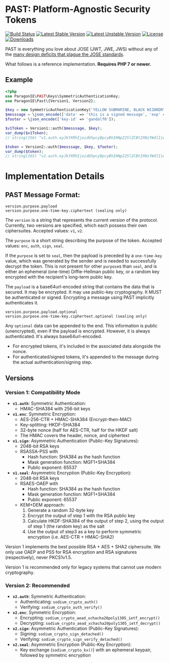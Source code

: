 # PAST: Platform-Agnostic Security Tokens

[![Build Status](https://travis-ci.org/paragonie/past.svg?branch=master)](https://travis-ci.org/paragonie/past)
[![Latest Stable Version](https://poser.pugx.org/paragonie/past/v/stable)](https://packagist.org/packages/paragonie/past)
[![Latest Unstable Version](https://poser.pugx.org/paragonie/past/v/unstable)](https://packagist.org/packages/paragonie/past)
[![License](https://poser.pugx.org/paragonie/past/license)](https://packagist.org/packages/paragonie/past)
[![Downloads](https://img.shields.io/packagist/dt/paragonie/past.svg)](https://packagist.org/packages/paragonie/past)

PAST is everything you love about JOSE (JWT, JWE, JWS) without any of the
[many design deficits that plague the JOSE standards](https://paragonie.com/blog/2017/03/jwt-json-web-tokens-is-bad-standard-that-everyone-should-avoid).

What follows is a reference implementation. **Requires PHP 7 or newer.**

## Example

```php
<?php
use ParagonIE\PAST\Keys\SymmetricAuthenticationKey;
use ParagonIE\Past\{Version1, Version2};

$key = new SymmetricAuthenticationKey('YELLOW SUBMARINE, BLACK WIZARDRY');
$messsage = \json_encode(['data' => 'this is a signed message', 'exp' => '2039-01-01T00:00:00']);
$footer = \json_encode(['key-id' => 'gandalf0']);

$v1Token = Version1::auth($messsage, $key);
var_dump($v1Token);
// string(156) "v1.auth.eyJkYXRhIjoidGhpcyBpcyBhIHNpZ25lZCBtZXNzYWdlIiwiZXhwIjoiMjAzOS0wMS0wMVQwMDowMDowMCJ9tHUXb9BcoicC_kXc3fxkd_jpm2Laowv7OZ4sIH0ZlKRYcO2ez_zVtp_r94dfmh3W"

$token = Version2::auth($messsage, $key, $footer);
var_dump($token);
// string(165) "v2.auth.eyJkYXRhIjoidGhpcyBpcyBhIHNpZ25lZCBtZXNzYWdlIiwiZXhwIjoiMjAzOS0wMS0wMVQwMDowMDowMCJ9hClJIR0hw-ULW0zU0023NYqpdOFmUB7-7wBP8TzILYA=.eyJrZXktaWQiOiJnYW5kYWxmMCJ9"
```

# Implementation Details

## PAST Message Format:

```
version.purpose.payload
version.purpose.one-time-key.ciphertext (sealing only)
```

The `version` is a string that represents the current version of the protocol. Currently,
two versions are specified, which each possess their own ciphersuites. Accepted values:
`v1`, `v2`.

The `purpose` is a short string describing the purpose of the token. Accepted values:
`enc`, `auth`, `sign`, `seal`.

If the `purpose` is set to `seal`, then the payload is preceded by a `one-time-key` value,
which was generated by the sender and is needed to successfully decrypt the token. This
is not present for other `purpose`s than `seal`, and is either an ephemeral (one-time)
Diffie-Hellman public key, or a random key encrypted with the recipient's long-term public
key.

The `payload` is a base64url-encoded string that contains the data that is secured. It may be
encrypted. It may use public-key cryptography. It MUST be authenticated or signed. Encrypting
a message using PAST implicitly authenticates it.

```
version.purpose.payload.optional
version.purpose.one-time-key.ciphertext.optional (sealing only)
```

Any `optional` data can be appended to the end. This information is public (unencrypted), even
if the payload is encrypted. However, it is always authenticated. It's always base64url-encoded.

 * For encrypted tokens, it's included in the associated data alongside the nonce.
 * For authenticated/signed tokens, it's appended to the message during the actual
   authentication/signing step.

## Versions

### Version 1: Compatibility Mode

* **`v1.auth`**: Symmetric Authentication:
  * HMAC-SHA384 with 256-bit keys
* **`v1.enc`**: Symmetric Encryption:
  * AES-256-CTR + HMAC-SHA384 (Encrypt-then-MAC)
  * Key-splitting: HKDF-SHA384
  * 32-byte nonce (half for AES-CTR, half for the HKDF salt)
  * The HMAC covers the header, nonce, and ciphertext
* **`v1.sign`**: Asymmetric Authentication (Public-Key Signatures):
  * 2048-bit RSA keys
  * RSASSA-PSS with
    * Hash function: SHA384 as the hash function
    * Mask generation function: MGF1+SHA384
    * Public exponent: 65537
* **`v1.seal`**: Asymmetric Encryption (Public-Key Encryption):
  * 2048-bit RSA keys
  * RSAES-OAEP with
    * Hash function: SHA384 as the hash function
    * Mask generation function: MGF1+SHA384
    * Public exponent: 65537
  * KEM+DEM approach:
    1. Generate a random 32-byte key
    2. Encrypt the output of step 1 with the RSA public key
    3. Calculate HKDF-SHA384 of the output of step 2, using the output of
       step 1 (the random key) as the salt
    4. Use the output of step3 as a key to perform symmetric encryption
       (i.e. AES-CTR + HMAC-SHA2)

Version 1 implements the best possible RSA + AES + SHA2 ciphersuite. We only use
OAEP and PSS for RSA encryption and RSA signatures (respectively), never PKCS1v1.5.

Version 1 is recommended only for legacy systems that cannot use modern cryptography.

### Version 2: Recommended

* **`v2.auth`**: Symmetric Authentication: 
  * Authenticating: `sodium_crypto_auth()`
  * Verifying: `sodium_crypto_auth_verify()`
* **`v2.enc`**: Symmetric Encryption:
  * Encrypting: `sodium_crypto_aead_xchacha20poly1305_ietf_encrypt()`
  * Decrypting: `sodium_crypto_aead_xchacha20poly1305_ietf_decrypt()`
* **`v2.sign`**: Asymmetric Authentication (Public-Key Signatures): 
  * Signing: `sodium_crypto_sign_detached()` 
  * Verifying: `sodium_crypto_sign_verify_detached()`
* **`v2.seal`**: Asymmetric Encryption (Public-Key Encryption):
  * Key exchange (`sodium_crypto_kx()`) with an ephemeral keypair,
    followed by symmetric encryption
